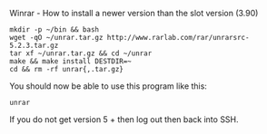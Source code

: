 
Winrar - How to install a newer version than the slot version (3.90)

~~~
mkdir -p ~/bin && bash
wget -qO ~/unrar.tar.gz http://www.rarlab.com/rar/unrarsrc-5.2.3.tar.gz
tar xf ~/unrar.tar.gz && cd ~/unrar
make && make install DESTDIR=~
cd && rm -rf unrar{,.tar.gz}
~~~

You should now be able to use this program like this:

~~~
unrar
~~~

If you do not get  version 5 + then log out then back into SSH.